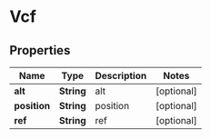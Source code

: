 

# Vcf


## Properties

| Name | Type | Description | Notes |
|------------ | ------------- | ------------- | -------------|
|**alt** | **String** | alt |  [optional] |
|**position** | **String** | position |  [optional] |
|**ref** | **String** | ref |  [optional] |




